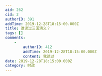 ```yaml
---
aid: 262
cid: 2
authorID: 391
addTime: 2019-12-28T18:15:00.000Z
title: 谁读过三国演义？
tags: []
comments:
    -
        authorID: 412
        addTime: 2019-12-28T18:15:00.000Z
        content: 我读过
date: 2019-12-28T18:15:00.000Z
category: 时政
---
```



